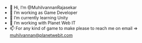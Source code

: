 - 👋 Hi, I’m @MuhilvannanRajasekar
- 👀 I’m working as Game Developer
- 🌱 I’m currently learning Unity
- 💞️ I’m working with Planet Web IT
- 📫 For any kind of game to make please to reach me on email => muhilvannan@planetwebit.com

<!---
MR-PWI/MR-PWI is a ✨ special ✨ repository because its `README.md` (this file) appears on your GitHub profile.
You can click the Preview link to take a look at your changes.
--->
